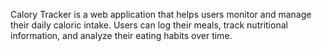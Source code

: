 Calory Tracker is a web application that helps users monitor and manage their daily caloric intake. Users can log their meals, track nutritional information, and analyze their eating habits over time.
